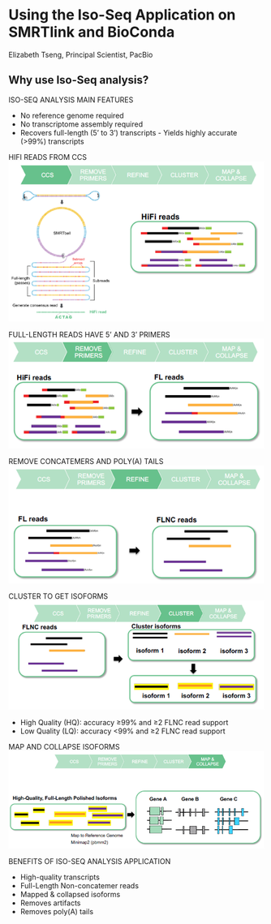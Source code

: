# Using the Iso-Seq Application on SMRTlink and BioConda

Elizabeth Tseng, Principal Scientist, PacBio

## Why use Iso-Seq analysis?

ISO-SEQ ANALYSIS MAIN FEATURES
* No reference genome required
* No transcriptome assembly required
* Recovers full-length (5’ to 3’) transcripts - Yields highly accurate (>99%) transcripts

HIFI READS FROM CCS
![](./figures/bioconda1.PNG)

FULL-LENGTH READS HAVE 5’ AND 3’ PRIMERS
![](./figures/bioconda2.PNG)

REMOVE CONCATEMERS AND POLY(A) TAILS
![](./figures/bioconda3.PNG)

CLUSTER TO GET ISOFORMS
![](./figures/bioconda4.PNG)
* High Quality (HQ):
accuracy ≥99% and ≥2 FLNC read support
* Low Quality (LQ):
accuracy <99% and ≥2 FLNC read support

MAP AND COLLAPSE ISOFORMS
![](./figures/bioconda5.PNG)

BENEFITS OF ISO-SEQ ANALYSIS APPLICATION
* High-quality transcripts
* Full-Length Non-concatemer reads
* Mapped & collapsed isoforms
* Removes artifacts
* Removes poly(A) tails
